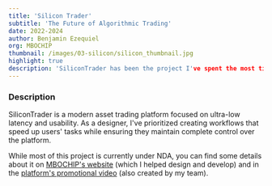 ```yaml
---
title: 'Silicon Trader'
subtitle: 'The Future of Algorithmic Trading'
date: 2022-2024
author: Benjamin Ezequiel
org: MBOCHIP
thumbnail: /images/03-silicon/silicon_thumbnail.jpg
highlight: true
description: 'SiliconTrader has been the project I've spent the most time on in recent years. Together with the MBOCHIP team, as Head of Design and Innovation, I am building an interface that enhances user efficiency and control.'
---
```


### Description

SiliconTrader is a modern asset trading platform focused on ultra-low latency and usability. As a designer, I've prioritized creating workflows that speed up users' tasks while ensuring they maintain complete control over the platform.

While most of this project is currently under NDA, you can find some details about it on [MBOCHIP's website](https://mbochip.com/) (which I helped design and develop) and in the [platform's promotional video](https://www.linkedin.com/posts/activity-7111038887346515968-Jlfd?utm_source=share&utm_medium=member_desktop) (also created by my team).

